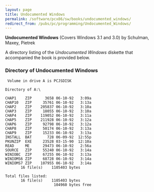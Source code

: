 ```yaml
---
layout: page
title: Undocumented Windows
permalink: /software/pcx86/sw/books/undocumented_windows/
redirect_from: /pubs/pc/programming/Undocumented_Windows/
---
```


**Undocumented Windows**
(Covers Windows 3.1 and 3.0) by Schulman, Maxey, Pietrek

A directory listing of the *Undocumented Windows* diskette that accompanied the book is provided below.

### Directory of Undocumented Windows

	 Volume in drive A is PCJSDISK   

	Directory of A:\

	CHAP1    ZIP      3658 06-10-92   3:09a
	CHAP10   ZIP     35761 06-10-92   3:13a
	CHAP2    ZIP    205837 06-10-92   3:10a
	CHAP3    ZIP     18055 06-10-92   3:10a
	CHAP4    ZIP    119052 06-10-92   3:11a
	CHAP5    ZIP    211928 06-10-92   3:12a
	CHAP6    ZIP     92798 06-10-92   3:12a
	CHAP8    ZIP     50174 06-10-92   3:13a
	CHAP9    ZIP     15233 06-10-92   3:13a
	INSTALL  BAT       728 06-09-92  12:55p
	PKUNZIP  EXE     23528 03-15-90  12:10a
	READ     ME      29473 06-10-92   2:56a
	SOURCE   ZIP     55240 06-10-92   3:14a
	WINIOBC  ZIP     67255 06-10-92   3:13a
	WINIOMS6 ZIP     68728 06-10-92   3:14a
	WINIOMS7 ZIP    107955 06-10-92   3:14a
	       16 file(s)    1105403 bytes

	Total files listed:
	       16 file(s)    1105403 bytes
	                      104960 bytes free

